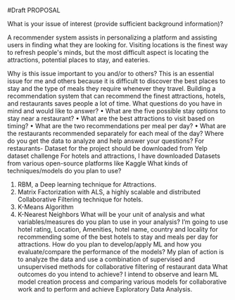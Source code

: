#Draft PROPOSAL

What is your issue of interest (provide sufficient background information)?

A recommender system assists in personalizing a platform and assisting users in finding what they are looking for. Visiting locations is the finest way to refresh people's minds, but the most difficult aspect is locating the attractions, potential places to stay, and eateries.

Why is this issue important to you and/or to others?
This is an essential issue for me and others because it is difficult to discover the best places to stay and the type of meals they require whenever they travel. Building a recommendation system that can recommend the finest attractions, hotels, and restaurants saves people a lot of time.
What questions do you have in mind and would like to answer?
•	What are the five possible stay options to stay near a restaurant?
•	What are the best attractions to visit based on timing?
•	What are the two recommendations per meal per day?
•	What are the restaurants recommended separately for each meal of the day?
Where do you get the data to analyze and help answer your questions?
For restaurants- Dataset for the project should be downloaded from Yelp dataset challenge 
For hotels and attractions, I have downloaded Datasets from various open-source platforms like Kaggle
What kinds of techniques/models do you plan to use?
1.	RBM, a Deep learning technique for Attractions.
2.	Matrix Factorization with ALS, a highly scalable and distributed Collaborative Filtering technique for hotels.
3.	K-Means Algorithm
4.	K-Nearest Neighbors
What will be your unit of analysis and what variables/measures do you plan to use in your analysis?
I’m going to use hotel rating, Location, Amenities, hotel name, country and locality for recommending some of the best hotels to stay and meals per day for attractions.
How do you plan to develop/apply ML and how you evaluate/compare the performance of the models?
My plan of action is to analyze the data and use a combination of supervised and unsupervised methods for collaborative filtering of restaurant data
What outcomes do you intend to achieve?
I intend to observe and learn ML model creation process and comparing various models for collaborative work and to perform and achieve Exploratory Data Analysis.
